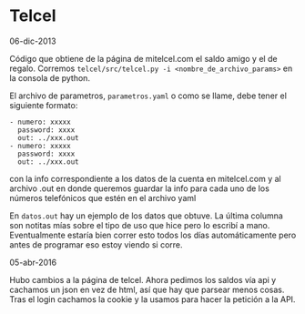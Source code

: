 Telcel
=============

06-dic-2013

Código que obtiene de la página de mitelcel.com el saldo amigo y el de regalo. 
Corremos `telcel/src/telcel.py -i <nombre_de_archivo_params>` en la consola de python.

El archivo de parametros, `parametros.yaml` o como se llame, debe tener el siguiente formato:

```
- numero: xxxxx
  password: xxxx
  out: ../xxx.out
- numero: xxxxx
  password: xxxx
  out: ../xxx.out  
```

con la info correspondiente a los datos de la cuenta en mitelcel.com y
al archivo .out en donde queremos guardar la info para cada uno de los
números telefónicos que estén en el archivo yaml

En `datos.out` hay un ejemplo de los datos que obtuve. La última columna 
son notitas mías sobre el tipo de uso que hice pero lo escribí a mano.
Eventualmente estaría bien correr esto todos los días automáticamente 
pero antes de programar eso estoy viendo si corre.


05-abr-2016

Hubo cambios a la página de telcel. Ahora pedimos los saldos vía api y
cachamos un json en vez de html, así que hay que parsear menos cosas. 
Tras el login cachamos la cookie y la usamos para hacer la petición a
la API.